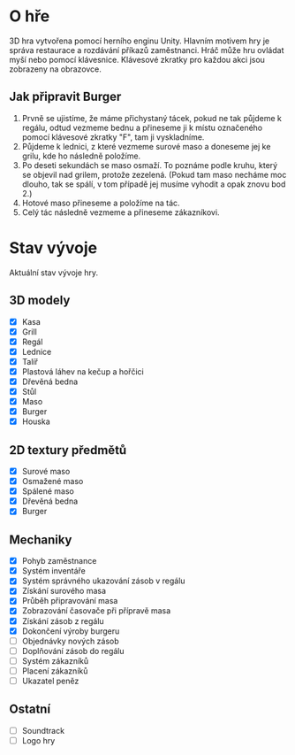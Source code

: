 # O hře
3D hra vytvořena pomocí herního enginu Unity. Hlavním motivem hry je správa restaurace a rozdávání příkazů zaměstnanci. Hráč může hru ovládat myší nebo pomocí klávesnice. Klávesové zkratky pro každou akci jsou zobrazeny na obrazovce.
## Jak připravit Burger
1. Prvně se ujistíme, že máme přichystaný tácek, pokud ne tak půjdeme k regálu, odtud vezmeme bednu a přineseme ji k místu označeného pomocí klávesové zkratky "F", tam ji vyskladníme.
2. Půjdeme k lednici, z které vezmeme surové maso a doneseme jej ke grilu, kde ho následně položíme.
3. Po deseti sekundách se maso osmaží. To poznáme podle kruhu, který se objevil nad grilem, protože zezelená. (Pokud tam maso necháme moc dlouho, tak se spálí, v tom případě jej musíme vyhodit a opak znovu bod 2.)
4. Hotové maso přineseme a položíme na tác.
5. Celý tác následně vezmeme a přineseme zákazníkovi.

# Stav vývoje
Aktuální stav vývoje hry.
## 3D modely
- [x] Kasa
- [x] Grill
- [x] Regál
- [x] Lednice
- [x] Talíř
- [x] Plastová láhev na kečup a hořčici
- [x] Dřevěná bedna
- [x] Stůl
- [x] Maso
- [x] Burger
- [x] Houska
## 2D textury předmětů
- [x] Surové maso
- [x] Osmažené maso
- [x] Spálené maso
- [x] Dřevěná bedna
- [x] Burger
## Mechaniky
- [x] Pohyb zaměstnance
- [x] Systém inventáře
- [x] Systém správného ukazování zásob v regálu
- [x] Získání surového masa
- [x] Průběh připravování masa
- [x] Zobrazování časovače při přípravě masa
- [x] Získání zásob z regálu
- [x] Dokončení výroby burgeru
- [ ] Objednávky nových zásob
- [ ] Doplňování zásob do regálu
- [ ] Systém zákazníků
- [ ] Placení zákazníků
- [ ] Ukazatel peněz
## Ostatní
- [ ] Soundtrack
- [ ] Logo hry